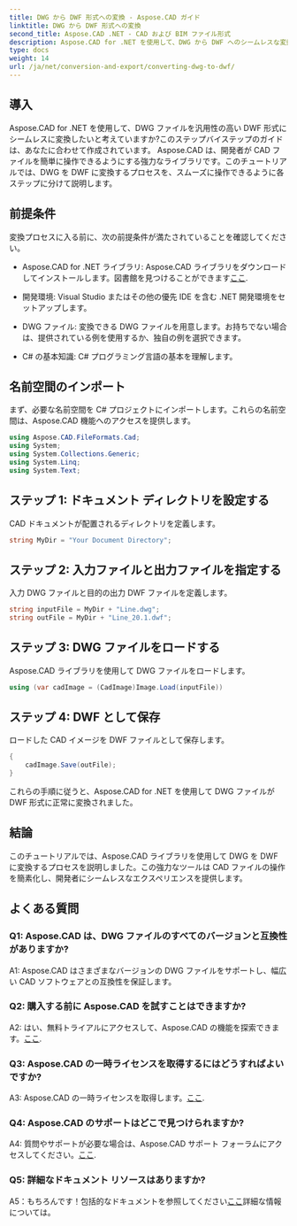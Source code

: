 ```yaml
---
title: DWG から DWF 形式への変換 - Aspose.CAD ガイド
linktitle: DWG から DWF 形式への変換
second_title: Aspose.CAD .NET - CAD および BIM ファイル形式
description: Aspose.CAD for .NET を使用して、DWG から DWF へのシームレスな変換を試してください。ステップバイステップのガイドに従って、手間のかからない体験をしてください。
type: docs
weight: 14
url: /ja/net/conversion-and-export/converting-dwg-to-dwf/
---
```

## 導入

Aspose.CAD for .NET を使用して、DWG ファイルを汎用性の高い DWF 形式にシームレスに変換したいと考えていますか?このステップバイステップのガイドは、あなたに合わせて作成されています。 Aspose.CAD は、開発者が CAD ファイルを簡単に操作できるようにする強力なライブラリです。このチュートリアルでは、DWG を DWF に変換するプロセスを、スムーズに操作できるように各ステップに分けて説明します。

## 前提条件

変換プロセスに入る前に、次の前提条件が満たされていることを確認してください。

-  Aspose.CAD for .NET ライブラリ: Aspose.CAD ライブラリをダウンロードしてインストールします。図書館を見つけることができます[ここ](https://releases.aspose.com/cad/net/).

- 開発環境: Visual Studio またはその他の優先 IDE を含む .NET 開発環境をセットアップします。

- DWG ファイル: 変換できる DWG ファイルを用意します。お持ちでない場合は、提供されている例を使用するか、独自の例を選択できます。

- C# の基本知識: C# プログラミング言語の基本を理解します。

## 名前空間のインポート

まず、必要な名前空間を C# プロジェクトにインポートします。これらの名前空間は、Aspose.CAD 機能へのアクセスを提供します。

```csharp
using Aspose.CAD.FileFormats.Cad;
using System;
using System.Collections.Generic;
using System.Linq;
using System.Text;
```

## ステップ 1: ドキュメント ディレクトリを設定する

CAD ドキュメントが配置されるディレクトリを定義します。

```csharp
string MyDir = "Your Document Directory";
```

## ステップ 2: 入力ファイルと出力ファイルを指定する

入力 DWG ファイルと目的の出力 DWF ファイルを定義します。

```csharp
string inputFile = MyDir + "Line.dwg";
string outFile = MyDir + "Line_20.1.dwf";
```

## ステップ 3: DWG ファイルをロードする

Aspose.CAD ライブラリを使用して DWG ファイルをロードします。

```csharp
using (var cadImage = (CadImage)Image.Load(inputFile))
```

## ステップ 4: DWF として保存

ロードした CAD イメージを DWF ファイルとして保存します。

```csharp
{
    cadImage.Save(outFile);
}
```

これらの手順に従うと、Aspose.CAD for .NET を使用して DWG ファイルが DWF 形式に正常に変換されました。

## 結論

このチュートリアルでは、Aspose.CAD ライブラリを使用して DWG を DWF に変換するプロセスを説明しました。この強力なツールは CAD ファイルの操作を簡素化し、開発者にシームレスなエクスペリエンスを提供します。

## よくある質問

### Q1: Aspose.CAD は、DWG ファイルのすべてのバージョンと互換性がありますか?

A1: Aspose.CAD はさまざまなバージョンの DWG ファイルをサポートし、幅広い CAD ソフトウェアとの互換性を保証します。

### Q2: 購入する前に Aspose.CAD を試すことはできますか?

 A2: はい、無料トライアルにアクセスして、Aspose.CAD の機能を探索できます。[ここ](https://releases.aspose.com/).

### Q3: Aspose.CAD の一時ライセンスを取得するにはどうすればよいですか?

 A3: Aspose.CAD の一時ライセンスを取得します。[ここ](https://purchase.aspose.com/temporary-license/).

### Q4: Aspose.CAD のサポートはどこで見つけられますか?

A4: 質問やサポートが必要な場合は、Aspose.CAD サポート フォーラムにアクセスしてください。[ここ](https://forum.aspose.com/c/cad/19).

### Q5: 詳細なドキュメント リソースはありますか?

 A5：もちろんです！包括的なドキュメントを参照してください[ここ](https://reference.aspose.com/cad/net/)詳細な情報については。